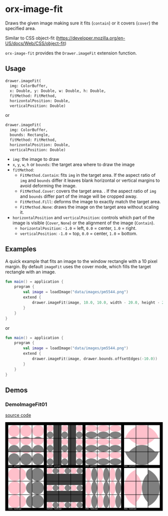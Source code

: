 # orx-image-fit

Draws the given image making sure it fits (`contain`) or it covers (`cover`) the specified area.

Similar to CSS object-fit (https://developer.mozilla.org/en-US/docs/Web/CSS/object-fit)

`orx-image-fit` provides the `Drawer.imageFit` extension function.

## Usage

```
drawer.imageFit(
  img: ColorBuffer, 
  x: Double, y: Double, w: Double, h: Double, 
  fitMethod: FitMethod, 
  horizontalPosition: Double, 
  verticalPosition: Double)
```

or 

```
drawer.imageFit(
  img: ColorBuffer, 
  bounds: Rectangle, 
  fitMethod: FitMethod, 
  horizontalPosition: Double, 
  verticalPosition: Double)
```

- `img`: the image to draw 
- `x`, `y`, `w`, `h` or `bounds`: the target area where to draw the image
- `fitMethod`: 
  - `FitMethod.Contain`: fits `img` in the target area. If the aspect ratio of `img` and `bounds` differ it leaves blank horizontal or vertical margins to avoid deforming the image.
  - `FitMethod.Cover`: covers the target area. . If the aspect ratio of `img` and `bounds` differ part of the image will be cropped away.
  - `FitMethod.Fill`: deforms the image to exactly match the target area.
  - `FitMethod.None`: draws the image on the target area without scaling it.
- `horizontalPosition` and `verticalPosition`: controls which part of the image is visible (`Cover`, `None`) or the alignment of the image (`Contain`). 
  - `horizontalPosition`: `-1.0` = left, `0.0` = center, `1.0` = right.
  - `verticalPosition`: `-1.0` = top, `0.0` = center, `1.0` = bottom.

## Examples
 
A quick example that fits an image to the window rectangle with a 10 pixel margin. By default
`imageFit` uses the cover mode, which fills the target rectangle with an image.
  
```kotlin
fun main() = application {
    program {
        val image = loadImage("data/images/pm5544.png")
        extend {
            drawer.imageFit(image, 10.0, 10.0, width - 20.0, height - 20.0)
        }
    }
}
``` 

or

```kotlin
fun main() = application {
    program {
        val image = loadImage("data/images/pm5544.png")
        extend {
            drawer.imageFit(image, drawer.bounds.offsetEdges(-10.0))
        }
    }
}
``` 
<!-- __demos__ -->
## Demos
### DemoImageFit01
[source code](src/jvmDemo/kotlin/DemoImageFit01.kt)

![DemoImageFit01Kt](https://raw.githubusercontent.com/openrndr/orx/media/orx-image-fit/images/DemoImageFit01Kt.png)
